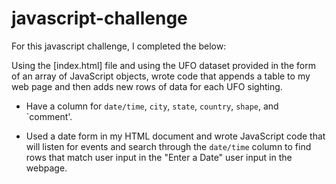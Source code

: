 # javascript-challenge

For this javascript challenge, I completed the below:

Using the [index.html] file and using the UFO dataset provided in the form of an array of JavaScript objects, wrote code that appends a table to my web page and then adds new rows of data for each UFO sighting.

* Have a column for `date/time`, `city`, `state`, `country`, `shape`, and `comment'.

* Used a date form in my HTML document and wrote JavaScript code that will listen for events and search through the `date/time` column to find rows that match user input in the "Enter a Date" user input in the webpage.
